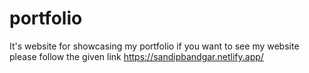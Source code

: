 # portfolio
It's website for showcasing my portfolio if you want to see my website please follow the given link
https://sandipbandgar.netlify.app/
